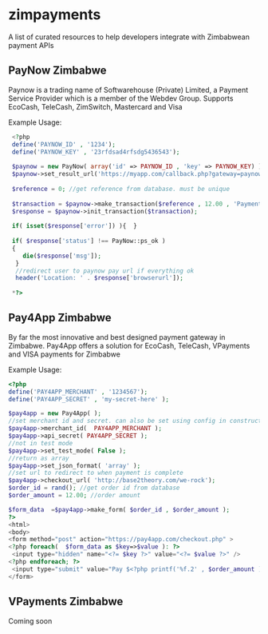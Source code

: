 # zimpayments
A list of curated resources to help developers integrate with Zimbabwean payment APIs

PayNow Zimbabwe
-------

Paynow is a trading name of Softwarehouse (Private) Limited, a Payment Service Provider which is a member of the Webdev Group. Supports EcoCash, TeleCash, ZimSwitch, Mastercard and Visa

Example Usage:

```php
 <?php
 define('PAYNOW_ID' , '1234');
 define('PAYNOW_KEY' , '23rfdsad4rfsdg5436543');
 
 $paynow = new PayNow( array('id' => PAYNOW_ID , 'key' => PAYNOW_KEY) );
 $paynow->set_result_url('https://myapp.com/callback.php?gateway=paynow');
 
 $reference = 0; //get reference from database. must be unique 
 
 $transaction = $paynow->make_transaction($reference , 12.00 , 'Payment for something' , 'http://myapp.com/thank-you-for-paying');
 $response = $paynow->init_transaction($transaction);
 
 if( isset($response['error']) ){  }
 
 if( $response['status'] !== PayNow::ps_ok )
 {
 	die($response['msg']); 	
  }
  //redirect user to paynow pay url if everything ok
  header('Location: ' . $response['browserurl']); 
 
 *?>

```

Pay4App Zimbabwe
------------
By far the most innovative and best designed payment gateway in Zimbabwe. Pay4App offers a solution for EcoCash, TeleCash, VPayments and VISA payments for Zimbabwe

Example Usage:

```php
<?php
define('PAY4APP_MERCHANT' , '1234567');
define('PAY4APP_SECRET' , 'my-secret-here' );

$pay4app = new Pay4App( );
//set merchant id and secret. can also be set using config in constructor
$pay4app->merchant_id(  PAY4APP_MERCHANT );
$pay4app->api_secret( PAY4APP_SECRET );
//not in test mode
$pay4app->set_test_mode( False );
//return as array
$pay4app->set_json_format( 'array' );
//set url to redirect to when payment is complete
$pay4app->checkout_url( 'http://base2theory.com/we-rock');
$order_id = rand(); //get order id from database
$order_amount = 12.00; //order amount

$form_data  =$pay4app->make_form( $order_id , $order_amount );
?>
<html>
<body>
<form method="post" action="https://pay4app.com/checkout.php" >
<?php foreach(  $form_data as $key=>$value ): ?>
 <input type="hidden" name="<?= $key ?>" value="<?= $value ?>" />
<?php endforeach; ?>
 <input type="submit" value="Pay $<?php printf('%f.2' , $order_amount ); ?>" /> 
</form>
``` 


VPayments Zimbabwe
------------

Coming soon

